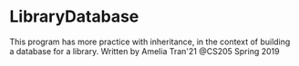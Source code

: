 # LibraryDatabase

This program has more practice with inheritance, in the context of building a database for a library.
Written by Amelia Tran'21 @CS205 Spring 2019
